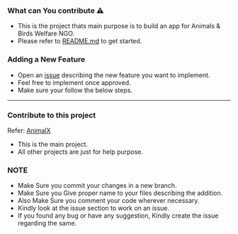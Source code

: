 ### What can You contribute ⚠️

- This is the project thats main purpose is to build an app for Animals & Birds Welfare NGO.
- Please refer to [README.md](https://github.com/niteshjitender/AndroidLearning/blob/main/README.md) to get started.
### Adding a New Feature

-   Open an  [issue](https://github.com/niteshjitender/AndroidLearning/issues/new)  describing the new feature you want to implement.
-  Feel free to implement once approved.
-  Make sure your follow the below steps.

---


### Contribute to this project

Refer: [AnimalX](https://github.com/niteshjitender/AndroidLearning/tree/main/AnimalX)
- This is the main project.
- All other projects are just for help purpose.

### NOTE

- Make Sure you commit your changes in a new branch.
- Make Sure you Give proper name to your files describing the addition.
- Also Make Sure you comment your code wherever necessary.
- Kindly look at the issue section to work on an issue.
- If you found any bug or have any suggestion, Kindly create the issue regarding the same.

<!--       END OF README           END OF README         END OF README         END OF README          END OF README           END OF README           END OF README      -->
